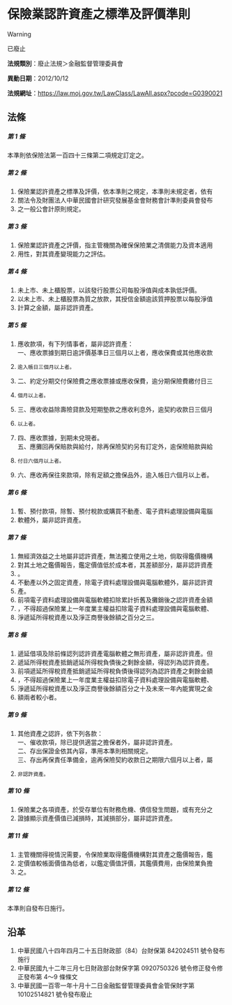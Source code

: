 # 保險業認許資產之標準及評價準則


> [!WARNING]
> 已廢止


**法規類別**：廢止法規＞金融監督管理委員會

**異動日期**：2012/10/12  

**法規網址**：https://law.moj.gov.tw/LawClass/LawAll.aspx?pcode=G0390021



## 法條
##### 第 1 條
本準則依保險法第一百四十三條第二項規定訂定之。

##### 第 2 條
1. 保險業認許資產之標準及評價，依本準則之規定，本準則未規定者，依有
1. 關法令及財團法人中華民國會計研究發展基金會財務會計準則委員會發布
1. 之一般公會計原則規定。

##### 第 3 條
1. 保險業認許資產之評價，指主管機關為確保保險業之清償能力及資本適用
1. 用性，對其資產變現能力之評估。

##### 第 4 條
1. 未上市、未上櫃股票，以該發行股票公司每股淨值與成本孰低評價。
1. 以未上市、未上櫃股票為質之放款，其授信金額逾該質押股票以每股淨值
1. 計算之金額，屬非認許資產。

##### 第 5 條
1. 應收款項，有下列情事者，屬非認許資產：  
一、應收票據到期日逾評價基準日三個月以上者，應收保費或其他應收款
1.     逾入帳日三個月以上者。
1. 二、約定分期交付保險費之應收票據或應收保費，逾分期保險費繳付日三
1.     個月以上者。
1. 三、應收收益除壽險貸款及短期墊款之應收利息外，逾契約收款日三個月
1.     以上者。
1. 四、應收票據，到期未兌現者。  
五、應攤回再保賠款與給付，除再保險契約另有訂定外，逾保險賠款與給
1.     付日六個月以上者。
1. 六、應收再保往來款項，除有足額之擔保品外，逾入帳日六個月以上者。

##### 第 6 條
1. 暫、預付款項，除暫、預付稅款或購買不動產、電子資料處理設備與電腦
1. 軟體外，屬非認許資產。

##### 第 7 條
1. 無經濟效益之土地屬非認許資產，無法獨立使用之土地，倘取得鑑價機構
1. 對其土地之鑑價報告，鑑定價值低於成本者，其差額部分，屬非認許資產
1. 。
1. 不動產以外之固定資產，除電子資料處理設備與電腦軟體外，屬非認許資
1. 產。
1. 前項電子資料處理設備與電腦軟體扣除累計折舊及攤銷後之認許資產金額
1. ，不得超過保險業上一年度業主權益扣除電子資料處理設備與電腦軟體、
1. 淨遞延所得稅資產以及淨正商譽後餘額之百分之三。

##### 第 8 條
1. 遞延借項及除前條認列認許資產電腦軟體之無形資產，屬非認許資產。但
1. 遞延所得稅資產抵銷遞延所得稅負債後之剩餘金額，得認列為認許資產。
1. 前項遞延所得稅資產抵銷遞延所得稅負債後得認列為認許資產之剩餘金額
1. ，不得超過保險業上一年度業主權益扣除電子資料處理設備與電腦軟體、
1. 淨遞延所得稅資產以及淨正商譽後餘額百分之十及未來一年內能實現之金
1. 額兩者較小者。

##### 第 9 條
1. 其他資產之認許，依下列各款：  
一、催收款項，除已提供適當之擔保者外，屬非認許資產。  
二、存出保證金依其內容，準用本準則相關規定。  
三、存出再保責任準備金，逾再保險契約收款日之期限六個月以上者，屬
1.     非認許資產。

##### 第 10 條
1. 保險業之各項資產，於受存單位有財務危機、債信發生問題，或有充分之
1. 證據顯示資產價值已減損時，其減損部分，屬非認許資產。

##### 第 11 條
1. 主管機關得視情況需要，令保險業取得鑑價機構對其資產之鑑價報告，鑑
1. 定價值較帳面價值為低者，以鑑定價值評價，其鑑價費用，由保險業負擔
1. 之。

##### 第 12 條
本準則自發布日施行。

## 沿革
1. 中華民國八十四年四月二十五日財政部（84）台財保第 842024511  號令發布施行
1. 中華民國九十二年三月七日財政部台財保字第 0920750326 號令修正發令修正發布第 4～9 條條文
1. 中華民國一百零一年十月十二日金融監督管理委員會金管保財字第 10102514821  號令發布廢止
